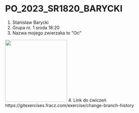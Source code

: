# PO_2023_SR1820_BARYCKI
1.  Stanislaw Barycki
2.  Grupa nr. 1 sroda 18:20
3.  Nazwa mojego zwierzaka to "Ori" 
<img src="https://static.wikia.nocookie.net/oriandtheblindforest/images/d/da/InventoryDashIcon.png/revision/latest?cb=20171107165115" width="200" height="200"/>
4.  Link do ćwiczeń https://gitexercises.fracz.com/exercise/change-branch-history
